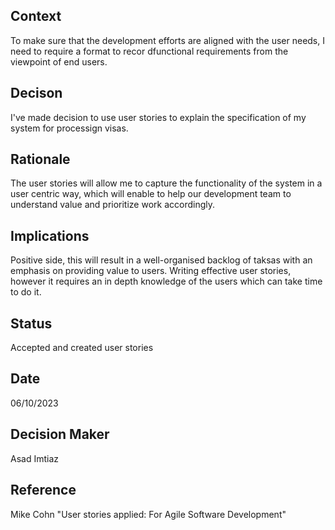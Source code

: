 ## Context

To make sure that the development efforts are aligned with the user needs, I need to require a format to recor dfunctional requirements from the viewpoint of end users.

## Decison

I've made decision to use user stories to explain the specification of my system for processign visas.

## Rationale

The user stories will allow me to capture the functionality of the system in a user centric way, which will enable to help our development team to understand value and prioritize work accordingly.

## Implications

Positive side, this will result in a well-organised backlog of taksas with an emphasis on providing value to users. Writing effective user stories, however it requires an in depth knowledge of the users which can take time to do it.

## Status

Accepted and created user stories

## Date

06/10/2023

## Decision Maker

Asad Imtiaz

## Reference

Mike Cohn "User stories applied: For Agile Software Development"
